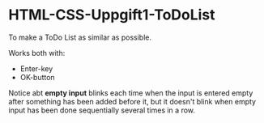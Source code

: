 # HTML-CSS-Uppgift1-ToDoList

To make a ToDo List as similar as possible.

Works both with:
* Enter-key
* OK-button

 Notice abt **empty input** blinks each time when the input is entered empty after something has been added before it, but it doesn't blink when empty input has been done sequentially several times in a row.
